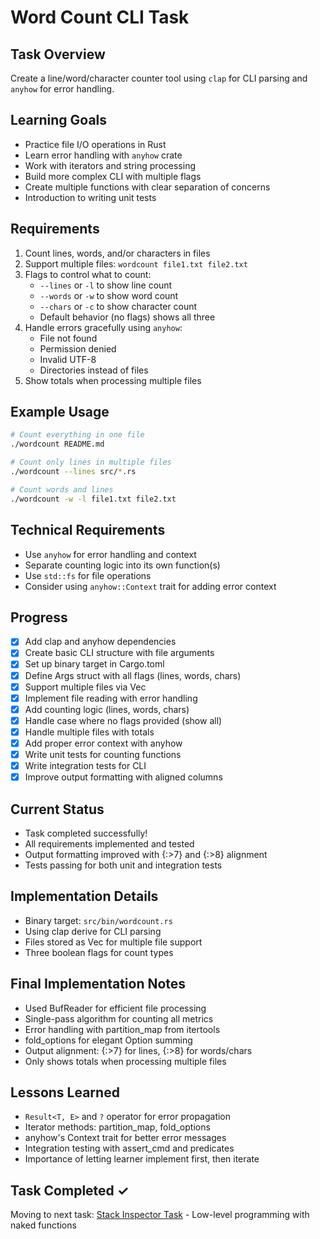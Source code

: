 # Word Count CLI Task

## Task Overview
Create a line/word/character counter tool using `clap` for CLI parsing and `anyhow` for error handling.

## Learning Goals
- Practice file I/O operations in Rust
- Learn error handling with `anyhow` crate
- Work with iterators and string processing
- Build more complex CLI with multiple flags
- Create multiple functions with clear separation of concerns
- Introduction to writing unit tests

## Requirements
1. Count lines, words, and/or characters in files
2. Support multiple files: `wordcount file1.txt file2.txt`
3. Flags to control what to count:
   - `--lines` or `-l` to show line count
   - `--words` or `-w` to show word count
   - `--chars` or `-c` to show character count
   - Default behavior (no flags) shows all three
4. Handle errors gracefully using `anyhow`:
   - File not found
   - Permission denied
   - Invalid UTF-8
   - Directories instead of files
5. Show totals when processing multiple files

## Example Usage
```bash
# Count everything in one file
./wordcount README.md

# Count only lines in multiple files
./wordcount --lines src/*.rs

# Count words and lines
./wordcount -w -l file1.txt file2.txt
```

## Technical Requirements
- Use `anyhow` for error handling and context
- Separate counting logic into its own function(s)
- Use `std::fs` for file operations
- Consider using `anyhow::Context` trait for adding error context

## Progress
- [x] Add clap and anyhow dependencies
- [x] Create basic CLI structure with file arguments
- [x] Set up binary target in Cargo.toml
- [x] Define Args struct with all flags (lines, words, chars)
- [x] Support multiple files via Vec<String>
- [x] Implement file reading with error handling
- [x] Add counting logic (lines, words, chars)
- [x] Handle case where no flags provided (show all)
- [x] Handle multiple files with totals
- [x] Add proper error context with anyhow
- [x] Write unit tests for counting functions
- [x] Write integration tests for CLI
- [x] Improve output formatting with aligned columns

## Current Status
- Task completed successfully!
- All requirements implemented and tested
- Output formatting improved with {:>7} and {:>8} alignment
- Tests passing for both unit and integration tests

## Implementation Details
- Binary target: `src/bin/wordcount.rs`
- Using clap derive for CLI parsing
- Files stored as Vec<String> for multiple file support
- Three boolean flags for count types

## Final Implementation Notes
- Used BufReader for efficient file processing
- Single-pass algorithm for counting all metrics
- Error handling with partition_map from itertools
- fold_options for elegant Option<usize> summing
- Output alignment: {:>7} for lines, {:>8} for words/chars
- Only shows totals when processing multiple files

## Lessons Learned
- `Result<T, E>` and `?` operator for error propagation
- Iterator methods: partition_map, fold_options
- anyhow's Context trait for better error messages
- Integration testing with assert_cmd and predicates
- Importance of letting learner implement first, then iterate

## Task Completed ✓
Moving to next task: [Stack Inspector Task](stack_inspector_task.md) - Low-level programming with naked functions
